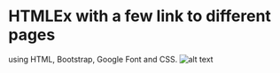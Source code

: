 # HTMLEx with a few link to different pages
using HTML, Bootstrap, Google Font and CSS.
![alt text](https://github.com/DarrekLau/HTMLEx/blob/master/photo/bioPage.png)
